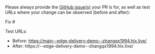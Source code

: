 Please always provide the [GitHub issue(s)](../issues) your PR is for, as well as test URLs where your change can be observed (before and after):

Fix #<gh-issue-id>

Test URLs:
- Before: https://main--edge-delivery-demo--zhangqx1994.hlx.live/
- After: https://<branch>--edge-delivery-demo--zhangqx1994.hlx.live/
